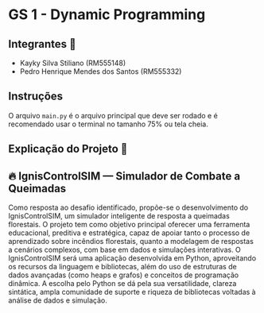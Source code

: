 # GS 1 - Dynamic Programming

## Integrantes 👋
<ul> 
    <li>Kayky Silva Stiliano (RM555148)</li>
    <li>Pedro Henrique Mendes dos Santos (RM555332)</li>
</ul>

## Instruções
O arquivo ```main.py``` é o arquivo principal que deve ser rodado e é recomendado usar o terminal no tamanho 75% ou tela cheia.

## Explicação do Projeto 📖
## 🔥 IgnisControlSIM — Simulador de Combate a Queimadas
Como resposta ao desafio identificado, propõe-se o desenvolvimento do IgnisControlSIM, um simulador inteligente de resposta a queimadas florestais. O projeto tem como objetivo principal oferecer uma ferramenta educacional, preditiva e estratégica, capaz de apoiar tanto o processo de aprendizado sobre incêndios florestais, quanto a modelagem de respostas a cenários complexos, com base em dados e simulações interativas.
O IgnisControlSIM será uma aplicação desenvolvida em Python, aproveitando os recursos da linguagem e bibliotecas, além do uso de estruturas de dados avançadas (como heaps e grafos) e conceitos de programação dinâmica. A escolha pelo Python se dá pela sua versatilidade, clareza sintática, ampla comunidade de suporte e riqueza de bibliotecas voltadas à análise de dados e simulação.

